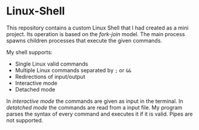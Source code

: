 # Linux-Shell

This repository contains a custom Linux Shell that I had created as a mini project. Its operation is based on the *fork-join* model. The main process spawns children processes that execute the given commands.

My shell supports:
- Single Linux valid commands
- Multiple Linux commands separated by `;` or `&&`
- Redirections of input/output
- Interactive mode
- Detached mode

In *interactive mode* the commands are given as input in the terminal. In *detatched mode* the commands are read from a input file. My program parses the syntax of every command and executes it if it is valid. Pipes are not supported.



